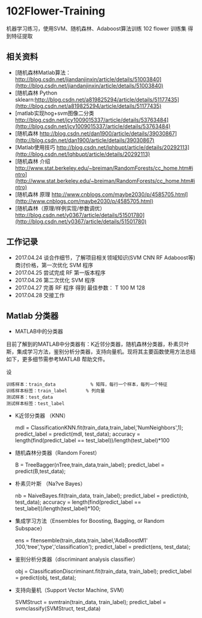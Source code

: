 # 102Flower-Training </br>
机器学习练习，使用SVM、随机森林、Adaboost算法训练 102 flower 训练集 得到特征提取 </br>

## 相关资料 </br>
* [随机森林Matlab算法：http://blog.csdn.net/jiandanjinxin/article/details/51003840](http://blog.csdn.net/jiandanjinxin/article/details/51003840)</br>
* [随机森林 Python sklearn:http://blog.csdn.net/a819825294/article/details/51177435](http://blog.csdn.net/a819825294/article/details/51177435)</br>
* [matlab实现hog+svm图像二分类  http://blog.csdn.net/jcy1009015337/article/details/53763484](http://blog.csdn.net/jcy1009015337/article/details/53763484)</br>
* [随机森林  http://blog.csdn.net/dan1900/article/details/39030867](http://blog.csdn.net/dan1900/article/details/39030867)</br>
* [Matlab使用技巧  http://blog.csdn.net/lqhbupt/article/details/20292113](http://blog.csdn.net/lqhbupt/article/details/20292113)</br>
* [随机森林 介绍  http://www.stat.berkeley.edu/~breiman/RandomForests/cc_home.htm#intro](http://www.stat.berkeley.edu/~breiman/RandomForests/cc_home.htm#intro)</br>
* [随机森林 原理 http://www.cnblogs.com/maybe2030/p/4585705.html](http://www.cnblogs.com/maybe2030/p/4585705.html)</br>
* [随机森林（原理/样例实现/参数调优） http://blog.csdn.net/y0367/article/details/51501780](http://blog.csdn.net/y0367/article/details/51501780)</br>

## 工作记录 </br>
* 2017.04.24 谈合作细节，了解项目相关领域知识(SVM CNN RF Adaboost等) 商讨价格，第一次优化 SVM 程序 </br>
* 2017.04.25 尝试完成 RF 第一版本程序</br>
* 2017.04.26 第二次优化 SVM 程序</br>
* 2017.04.27 完善 RF 程序 得到 最佳参数： T 100 M 128 </br>
* 2017.04.28 交接工作 </br>

## Matlab 分类器</br>

* MATLAB中的分类器 </br>

目前了解到的MATLAB中分类器有：K近邻分类器，随机森林分类器，朴素贝叶斯，集成学习方法，鉴别分析分类器，支持向量机。现将其主要函数使用方法总结如下，更多细节需参考MATLAB 帮助文件。</br>

设</br>

	训练样本：train_data             % 矩阵，每行一个样本，每列一个特征
	训练样本标签：train_label       % 列向量
	测试样本：test_data
	测试样本标签：test_label

* K近邻分类器 （KNN） </br>
	
	
	mdl = ClassificationKNN.fit(train_data,train_label,'NumNeighbors',1);
	predict_label = predict(mdl, test_data);
	accuracy = length(find(predict_label == test_label))/length(test_label)*100
               
 
* 随机森林分类器（Random Forest）</br>
	
	
	B = TreeBagger(nTree,train_data,train_label);
	predict_label = predict(B,test_data);
 
 
* 朴素贝叶斯 （Na?ve Bayes） </br>


	nb = NaiveBayes.fit(train_data, train_label);
	predict_label = predict(nb, test_data);
	accuracy = length(find(predict_label == test_label))/length(test_label)*100;
 
* 集成学习方法（Ensembles for Boosting, Bagging, or Random Subspace） <br>

	
	ens = fitensemble(train_data,train_label,'AdaBoostM1' ,100,'tree','type','classification');
	predict_label   =       predict(ens, test_data);
 
 
* 鉴别分析分类器（discriminant analysis classifier）</br>


	obj = ClassificationDiscriminant.fit(train_data, train_label);
	predict_label   =       predict(obj, test_data);
 
 
* 支持向量机（Support Vector Machine, SVM） </br>


	SVMStruct = svmtrain(train_data, train_label);
	predict_label  = svmclassify(SVMStruct, test_data)
